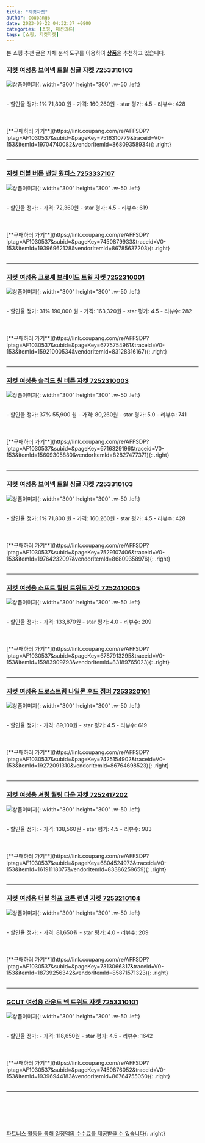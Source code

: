 ```yaml
---
title: "지컷자켓"
author: coupang6
date: 2023-09-22 04:32:37 +0800
categories: [쇼핑, 패션의류]
tags: [쇼핑, 지컷자켓]
---
```


본 쇼핑 추천 글은 자체 분석 도구를 이용하여 [**상품**](https://link.coupang.com/a/bao1ui)을 추천하고 있습니다.

### [지컷 여성용 브이넥 트윌 싱글 자켓 7253310103](https://link.coupang.com/re/AFFSDP?lptag=AF1030537&subid=&pageKey=7516310779&traceid=V0-153&itemId=19704740082&vendorItemId=86809358934)

![상품이미지](https://thumbnail8.coupangcdn.com/thumbnails/remote/230x230ex/image/retail/images/2023/08/07/16/5/3923f468-9b1c-48e4-b7ec-506c7fffc3a8.jpg){: width="300" height="300" .w-50 .left}


<br>
- 할인율 정가: 1%  71,800   원
- 가격: 160,260원
- star 평가: 4.5
- 리뷰수: 428
<br>
<br>
<br>
<br>
[**구매하러 가기**](https://link.coupang.com/re/AFFSDP?lptag=AF1030537&subid=&pageKey=7516310779&traceid=V0-153&itemId=19704740082&vendorItemId=86809358934){: .right}
<br>
<br>

---

### [지컷 더블 버튼 밴딩 원피스 7253337107](https://link.coupang.com/re/AFFSDP?lptag=AF1030537&subid=&pageKey=7450879933&traceid=V0-153&itemId=19396962128&vendorItemId=86785637203)

![상품이미지](https://thumbnail9.coupangcdn.com/thumbnails/remote/230x230ex/image/retail/images/2023/08/04/16/2/5a4f508b-e523-47e8-b54a-8043bf52cdab.jpg){: width="300" height="300" .w-50 .left}


<br>
- 할인율 정가: 
- 가격: 72,360원
- star 평가: 4.5
- 리뷰수: 619
<br>
<br>
<br>
<br>
[**구매하러 가기**](https://link.coupang.com/re/AFFSDP?lptag=AF1030537&subid=&pageKey=7450879933&traceid=V0-153&itemId=19396962128&vendorItemId=86785637203){: .right}
<br>
<br>

---

### [지컷 여성용 크로셰 브레이드 트윌 자켓 7252310001](https://link.coupang.com/re/AFFSDP?lptag=AF1030537&subid=&pageKey=6775754961&traceid=V0-153&itemId=15921000534&vendorItemId=83128316167)

![상품이미지](https://thumbnail8.coupangcdn.com/thumbnails/remote/230x230ex/image/retail/images/2022/09/15/10/3/10583383-7958-46fd-996f-ce6d56bcc982.jpg){: width="300" height="300" .w-50 .left}


<br>
- 할인율 정가: 31%  190,000   원
- 가격: 163,320원
- star 평가: 4.5
- 리뷰수: 282
<br>
<br>
<br>
<br>
[**구매하러 가기**](https://link.coupang.com/re/AFFSDP?lptag=AF1030537&subid=&pageKey=6775754961&traceid=V0-153&itemId=15921000534&vendorItemId=83128316167){: .right}
<br>
<br>

---

### [지컷 여성용 솔리드 원 버튼 자켓 7252310003](https://link.coupang.com/re/AFFSDP?lptag=AF1030537&subid=&pageKey=6716329196&traceid=V0-153&itemId=15609305880&vendorItemId=82827477371)

![상품이미지](https://thumbnail9.coupangcdn.com/thumbnails/remote/230x230ex/image/retail/images/2022/08/18/15/2/8689b485-9531-4473-9f86-7dcbe9197358.jpg){: width="300" height="300" .w-50 .left}


<br>
- 할인율 정가: 37%  55,900   원
- 가격: 80,260원
- star 평가: 5.0
- 리뷰수: 741
<br>
<br>
<br>
<br>
[**구매하러 가기**](https://link.coupang.com/re/AFFSDP?lptag=AF1030537&subid=&pageKey=6716329196&traceid=V0-153&itemId=15609305880&vendorItemId=82827477371){: .right}
<br>
<br>

---

### [지컷 여성용 브이넥 트윌 싱글 자켓 7253310103](https://link.coupang.com/re/AFFSDP?lptag=AF1030537&subid=&pageKey=7529107406&traceid=V0-153&itemId=19764232097&vendorItemId=86809358976)

![상품이미지](https://thumbnail6.coupangcdn.com/thumbnails/remote/230x230ex/image/retail/images/2023/08/07/16/6/e8ec0d4c-3b2a-4472-a55e-93cfb4ac510f.jpg){: width="300" height="300" .w-50 .left}


<br>
- 할인율 정가: 1%  71,800   원
- 가격: 160,260원
- star 평가: 4.5
- 리뷰수: 428
<br>
<br>
<br>
<br>
[**구매하러 가기**](https://link.coupang.com/re/AFFSDP?lptag=AF1030537&subid=&pageKey=7529107406&traceid=V0-153&itemId=19764232097&vendorItemId=86809358976){: .right}
<br>
<br>

---

### [지컷 여성용 소프트 퀼팅 트위드 자켓 7252410005](https://link.coupang.com/re/AFFSDP?lptag=AF1030537&subid=&pageKey=6787913295&traceid=V0-153&itemId=15983909793&vendorItemId=83189765023)

![상품이미지](https://thumbnail7.coupangcdn.com/thumbnails/remote/230x230ex/image/retail/images/2022/09/20/18/3/16ff8fee-8d3f-4824-95c9-0abdc3724c6c.jpg){: width="300" height="300" .w-50 .left}


<br>
- 할인율 정가: 
- 가격: 133,870원
- star 평가: 4.0
- 리뷰수: 209
<br>
<br>
<br>
<br>
[**구매하러 가기**](https://link.coupang.com/re/AFFSDP?lptag=AF1030537&subid=&pageKey=6787913295&traceid=V0-153&itemId=15983909793&vendorItemId=83189765023){: .right}
<br>
<br>

---

### [지컷 여성용 드로스트링 나일론 후드 점퍼 7253320101](https://link.coupang.com/re/AFFSDP?lptag=AF1030537&subid=&pageKey=7425154902&traceid=V0-153&itemId=19272091310&vendorItemId=86764698523)

![상품이미지](https://thumbnail9.coupangcdn.com/thumbnails/remote/230x230ex/image/retail/images/2023/08/02/10/5/1cc7c5eb-f8ad-4d84-a82b-570ec34d51d5.jpg){: width="300" height="300" .w-50 .left}


<br>
- 할인율 정가: 
- 가격: 89,100원
- star 평가: 4.5
- 리뷰수: 619
<br>
<br>
<br>
<br>
[**구매하러 가기**](https://link.coupang.com/re/AFFSDP?lptag=AF1030537&subid=&pageKey=7425154902&traceid=V0-153&itemId=19272091310&vendorItemId=86764698523){: .right}
<br>
<br>

---

### [지컷 여성용 셔링 퀄팅 다운 자켓 7252417202](https://link.coupang.com/re/AFFSDP?lptag=AF1030537&subid=&pageKey=6804524973&traceid=V0-153&itemId=16191118077&vendorItemId=83386259659)

![상품이미지](https://thumbnail9.coupangcdn.com/thumbnails/remote/230x230ex/image/retail/images/2033563007917355-0d87c4aa-1eaa-4774-8778-d87da18463ec.jpg){: width="300" height="300" .w-50 .left}


<br>
- 할인율 정가: 
- 가격: 138,560원
- star 평가: 4.5
- 리뷰수: 983
<br>
<br>
<br>
<br>
[**구매하러 가기**](https://link.coupang.com/re/AFFSDP?lptag=AF1030537&subid=&pageKey=6804524973&traceid=V0-153&itemId=16191118077&vendorItemId=83386259659){: .right}
<br>
<br>

---

### [지컷 여성용 더블 하프 코튼 린넨 자켓 7253210104](https://link.coupang.com/re/AFFSDP?lptag=AF1030537&subid=&pageKey=7313066317&traceid=V0-153&itemId=18739256342&vendorItemId=85871571323)

![상품이미지](https://thumbnail9.coupangcdn.com/thumbnails/remote/230x230ex/image/retail/images/2023/05/04/14/5/0285073d-db10-455a-912a-4280f6f65cdd.jpg){: width="300" height="300" .w-50 .left}


<br>
- 할인율 정가: 
- 가격: 81,650원
- star 평가: 4.0
- 리뷰수: 209
<br>
<br>
<br>
<br>
[**구매하러 가기**](https://link.coupang.com/re/AFFSDP?lptag=AF1030537&subid=&pageKey=7313066317&traceid=V0-153&itemId=18739256342&vendorItemId=85871571323){: .right}
<br>
<br>

---

### [GCUT 여성용 라운드 넥 트위드 자켓 7253310101](https://link.coupang.com/re/AFFSDP?lptag=AF1030537&subid=&pageKey=7450876052&traceid=V0-153&itemId=19396944183&vendorItemId=86764755050)

![상품이미지](https://thumbnail7.coupangcdn.com/thumbnails/remote/230x230ex/image/retail/images/2023/08/02/17/9/2449e8fc-e794-450c-a6c4-e9b772e5b197.jpg){: width="300" height="300" .w-50 .left}


<br>
- 할인율 정가: 
- 가격: 118,650원
- star 평가: 4.5
- 리뷰수: 1642
<br>
<br>
<br>
<br>
[**구매하러 가기**](https://link.coupang.com/re/AFFSDP?lptag=AF1030537&subid=&pageKey=7450876052&traceid=V0-153&itemId=19396944183&vendorItemId=86764755050){: .right}
<br>
<br>

---
<br><br><br><br><br> [파트너스 활동을 통해 일정액의 수수료를 제공받을 수 있습니다](https://link.coupang.com/a/bao1ui){: .right}
